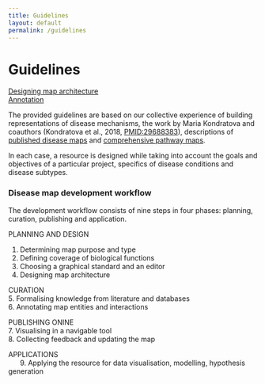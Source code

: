 ```yaml
---
title: Guidelines
layout: default
permalink: /guidelines
---
```


# Guidelines

[Designing map architecture](../architecture)   
[Annotation](../annotation)


The provided guidelines are based on our collective experience of building representations of disease mechanisms, the work by Maria Kondratova and coauthors (Kondratova et al., 2018, [PMID:29688383](https://pubmed.ncbi.nlm.nih.gov/29688383/)), descriptions of [published disease maps](https://disease-maps.org/publications#disease-maps) and [comprehensive pathway maps](/publications#comprehensive-pathway-maps).  

In each case, a resource is designed while taking into account the goals and objectives of a particular project, specifics of disease conditions and disease subtypes.  

### Disease map development workflow

The development workflow consists of nine steps in four phases: planning, curation, publishing and application.

PLANNING AND DESIGN  
1. Determining map purpose and type  
2. Defining coverage of biological functions  
3. Choosing a graphical standard and an editor  
4. Designing map architecture  

CURATION  
5. Formalising knowledge from literature and databases  
6. Annotating map entities and interactions  

PUBLISHING ONINE  
7. Visualising in a navigable tool  
8. Collecting feedback and updating the map

APPLICATIONS  
&nbsp; &nbsp; &nbsp; 9. Applying the resource for data visualisation, modelling, hypothesis generation  
